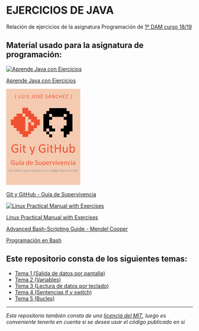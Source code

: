 # EJERCICIOS DE JAVA
Relación de ejercicios de la asignatura Programación de [1º DAM curso 18/19](https://github.com/IESCampanillas/indice-dam-y-daw#1%C2%BA-dam)

## Material usado para la asignatura de programación:

<a href="https://leanpub.com/aprendejava">![Aprende Java con Ejercicios](https://github.com/LuisJoseSanchez/programacion/blob/master/aprendejava200.jpg)</a>

[Aprende Java con Ejercicios](https://leanpub.com/aprendejava/)

<a href="https://leanpub.com/gitygithub/">![Git y GitHub - Guía de Supervivencia](https://github.com/LuisJoseSanchez/dwes/blob/master/gitygithub200.jpg)</a>

[Git y GitHub - Guía de Supervivencia](https://leanpub.com/gitygithub/)


<a href="linux_practical_manual_31_07_2014_en.pdf">![Linux Practical Manual with Exercises](https://github.com/LuisJoseSanchez/programacion/blob/master/linuxpracticalmanual200.png)</a>

[Linux Practical Manual with Exercises](linux_practical_manual_31_07_2014_en.pdf)

[Advanced Bash-Scripting Guide - Mendel Cooper](abs-guide.pdf)

[Programación en Bash](manualbash.pdf)

## Este repositorio consta de los siguientes temas:
* [Tema 1 (Salida de datos por pantalla)](https://github.com/Jose-Robles/ejercicios-de-java/tree/master/Tema%201)
* [Tema 2 (Variables)](https://github.com/Jose-Robles/ejercicios-de-java/tree/master/Tema%202)
* [Tema 3 (Lectura de datos por teclado)](https://github.com/Jose-Robles/ejercicios-de-java/tree/master/Tema%203)
* [Tema 4 (Sentencias if y switch)](https://github.com/Jose-Robles/ejercicios-de-java/tree/master/Tema%204)
* [Tema 5 (Bucles)](https://github.com/Jose-Robles/ejercicios-de-java/tree/master/Tema%205)

***

*Este repositorio también consta de una [licencia del MIT](/LICENSE), luego es conveniente tenerla en cuenta si se desea usar el código publicado en sí*
